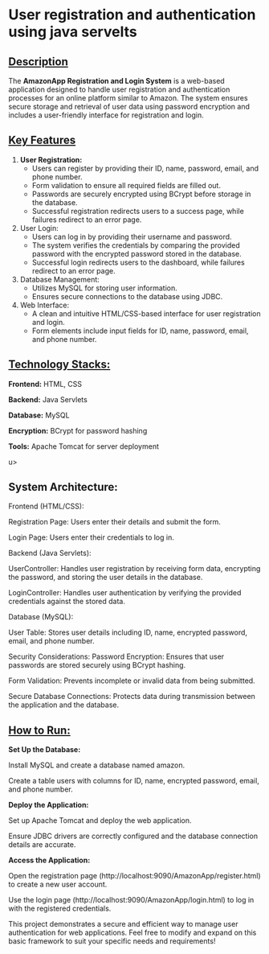 # User registration and authentication using java servelts
<u><h2>Description</h2></u>
The <b>AmazonApp Registration and Login System</b> is a web-based application designed to handle user registration and authentication processes for an online platform similar to Amazon. The system ensures secure storage and retrieval of user data using password encryption and includes a user-friendly interface for registration and login.

<u><h2>Key Features</h2></u>
<ol>
<li><b>User Registration:</b>
<ul>
<li>Users can register by providing their ID, name, password, email, and phone number.</li>

<li>Form validation to ensure all required fields are filled out.</li>

<li>Passwords are securely encrypted using BCrypt before storage in the database.</li>

<li>Successful registration redirects users to a success page, while failures redirect to an error page.</li></ul></li>

<li>User Login:

<ul><li>Users can log in by providing their username and password.</li>

<li>The system verifies the credentials by comparing the provided password with the encrypted password stored in the database.</li>

<li>Successful login redirects users to the dashboard, while failures redirect to an error page.
</li></ul></li>

<li>Database Management:

<ul><li>Utilizes MySQL for storing user information.</li>

<li>Ensures secure connections to the database using JDBC.
</li></ul></li>

<li>Web Interface:

<ul><li>A clean and intuitive HTML/CSS-based interface for user registration and login.</li>

<li>Form elements include input fields for ID, name, password, email, and phone number.
</li></ul></li>
</ol>

<u><h2>Technology Stacks:</h2></u>
<b>Frontend:</b> HTML, CSS

<b>Backend:</b> Java Servlets

<b>Database:</b> MySQL

<b>Encryption:</b> BCrypt for password hashing

<b>Tools:</b> Apache Tomcat for server deployment

u><h2>System Architecture:</h2></u>
Frontend (HTML/CSS):

Registration Page: Users enter their details and submit the form.

Login Page: Users enter their credentials to log in.

Backend (Java Servlets):

UserController: Handles user registration by receiving form data, encrypting the password, and storing the user details in the database.

LoginController: Handles user authentication by verifying the provided credentials against the stored data.

Database (MySQL):

User Table: Stores user details including ID, name, encrypted password, email, and phone number.

Security Considerations:
Password Encryption: Ensures that user passwords are stored securely using BCrypt hashing.

Form Validation: Prevents incomplete or invalid data from being submitted.

Secure Database Connections: Protects data during transmission between the application and the database.

<u><h2>How to Run:</h2></u>
<b>Set Up the Database:</b>

Install MySQL and create a database named amazon.

Create a table users with columns for ID, name, encrypted password, email, and phone number.

<b>Deploy the Application:</b>

Set up Apache Tomcat and deploy the web application.

Ensure JDBC drivers are correctly configured and the database connection details are accurate.

<b>Access the Application:</b>

Open the registration page (http://localhost:9090/AmazonApp/register.html) to create a new user account.

Use the login page (http://localhost:9090/AmazonApp/login.html) to log in with the registered credentials.

This project demonstrates a secure and efficient way to manage user authentication for web applications. Feel free to modify and expand on this basic framework to suit your specific needs and requirements!
